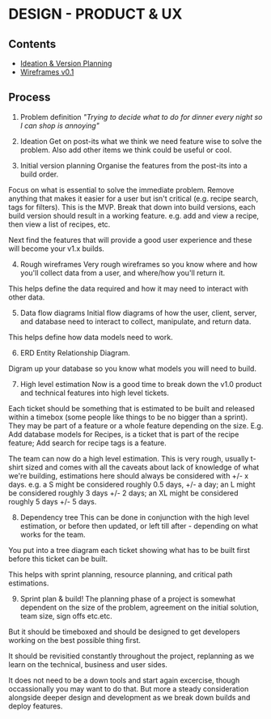 # DESIGN - PRODUCT & UX

## Contents

- [Ideation & Version Planning](Ideation-and-Feature-Planning.pdf)
- [Wireframes v0.1](Wireframes-v01.pdf)


## Process

1. Problem definition
_"Trying to decide what to do for dinner every night so I can shop is annoying"_

2. Ideation
Get on post-its what we think we need feature wise to solve the problem.
Also add other items we think could be useful or cool.

3. Initial version planning
Organise the features from the post-its into a build order.

Focus on what is essential to solve the immediate problem. Remove anything that makes it easier for a user but isn't critical (e.g. recipe search, tags for filters). This is the MVP.
Break that down into build versions, each build version should result in a working feature. e.g. add and view a recipe, then view a list of recipes, etc.

Next find the features that will provide a good user experience and these will become your v1.x builds.

4. Rough wireframes
Very rough wireframes so you know where and how you'll collect data from a user, and where/how you'll return it.

This helps define the data required and how it may need to interact with other data.

5. Data flow diagrams
Initial flow diagrams of how the user, client, server, and database need to interact to collect, manipulate, and return data.

This helps define how data models need to work.

6. ERD
Entity Relationship Diagram. 

Digram up your database so you know what models you will need to build.

7. High level estimation
Now is a good time to break down the v1.0 product and technical features into high level tickets.

Each ticket should be something that is estimated to be built and released within a timebox (some people like things to be no bigger than a sprint). They may be part of a feature or a whole feature depending on the size. E.g. Add database models for Recipes, is a ticket that is part of the recipe feature; Add search for recipe tags is a feature.

The team can now do a high level estimation. This is very rough, usually t-shirt sized and comes with all the caveats about lack of knowledge of what we're building, estimations here should always be considered with +/- x days. e.g. a S might be considered roughly 0.5 days, +/- a day; an L might be considered roughly 3 days +/- 2 days; an XL might be considered roughly 5 days +/- 5 days.

8. Dependency tree
This can be done in conjunction with the high level estimation, or before then updated, or left till after - depending on what works for the team.

You put into a tree diagram each ticket showing what has to be built first before this ticket can be built.

This helps with sprint planning, resource planning, and critical path estimations.

9. Sprint plan & build!
The planning phase of a project is somewhat dependent on the size of the problem, agreement on the initial solution, team size, sign offs etc.etc.

But it should be timeboxed and should be designed to get developers working on the best possible thing first.

It should be revisitied constantly throughout the project, replanning as we learn on the technical, business and user sides.

It does not need to be a down tools and start again excercise, though occassionally you may want to do that. But more a steady consideration alongside deeper design and development as we break down builds and deploy features.
